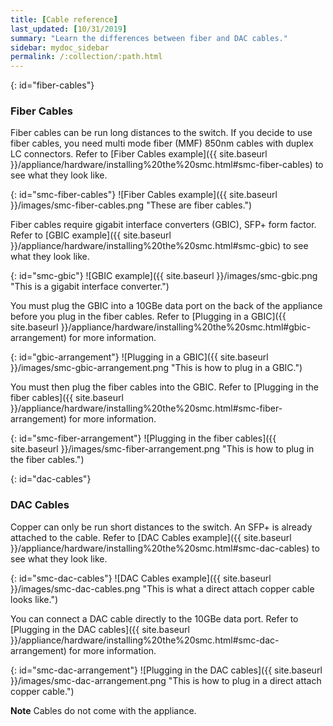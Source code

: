 ```yaml
---
title: [Cable reference]
last_updated: [10/31/2019]
summary: "Learn the differences between fiber and DAC cables."
sidebar: mydoc_sidebar
permalink: /:collection/:path.html
---
```



{: id="fiber-cables"}
### Fiber Cables
Fiber cables can be run long distances to the switch. If you decide to use fiber cables, you need multi mode fiber (MMF) 850nm cables with duplex LC connectors. Refer to [Fiber Cables example]({{ site.baseurl }}/appliance/hardware/installing%20the%20smc.html#smc-fiber-cables) to see what they look like.

{: id="smc-fiber-cables"}
![Fiber Cables example]({{ site.baseurl }}/images/smc-fiber-cables.png "These are fiber cables.")

Fiber cables require gigabit interface converters (GBIC), SFP+ form factor. Refer to [GBIC example]({{ site.baseurl }}/appliance/hardware/installing%20the%20smc.html#smc-gbic) to see what they look like.

{: id="smc-gbic"}
![GBIC example]({{ site.baseurl }}/images/smc-gbic.png "This is a gigabit interface converter.")

You must plug the GBIC into a 10GBe data port on the back of the appliance before you plug in the fiber cables. Refer to [Plugging in a GBIC]({{ site.baseurl }}/appliance/hardware/installing%20the%20smc.html#gbic-arrangement) for more information.

{: id="gbic-arrangement"}
![Plugging in a GBIC]({{ site.baseurl }}/images/smc-gbic-arrangement.png "This is how to plug in a GBIC.")

You must then plug the fiber cables into the GBIC. Refer to [Plugging in the fiber cables]({{ site.baseurl }}/appliance/hardware/installing%20the%20smc.html#smc-fiber-arrangement) for more information.

{: id="smc-fiber-arrangement"}
![Plugging in the fiber cables]({{ site.baseurl }}/images/smc-fiber-arrangement.png "This is how to plug in the fiber cables.")

{: id="dac-cables"}
### DAC Cables
Copper can only be run short distances to the switch. An SFP+ is already attached to the cable. Refer to [DAC Cables example]({{ site.baseurl }}/appliance/hardware/installing%20the%20smc.html#smc-dac-cables) to see what they look like.

{: id="smc-dac-cables"}
![DAC Cables example]({{ site.baseurl }}/images/smc-dac-cables.png "This is what a direct attach copper cable looks like.")

You can connect a DAC cable directly to the 10GBe data port. Refer to [Plugging in the DAC cables]({{ site.baseurl }}/appliance/hardware/installing%20the%20smc.html#smc-dac-arrangement) for more information.

{: id="smc-dac-arrangement"}
![Plugging in the DAC cables]({{ site.baseurl }}/images/smc-dac-arrangement.png "This is how to plug in a direct attach copper cable.")

**Note** Cables do not come with the appliance.
